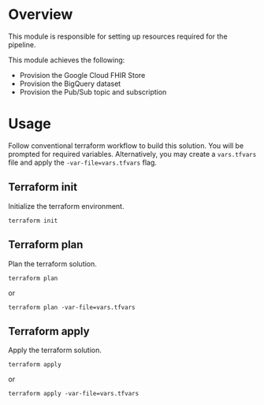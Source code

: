<!--
Copyright 2022 Google LLC

Licensed under the Apache License, Version 2.0 (the "License");
you may not use this file except in compliance with the License.
You may obtain a copy of the License at

    https://www.apache.org/licenses/LICENSE-2.0

Unless required by applicable law or agreed to in writing, software
distributed under the License is distributed on an "AS IS" BASIS,
WITHOUT WARRANTIES OR CONDITIONS OF ANY KIND, either express or implied.
See the License for the specific language governing permissions and
limitations under the License.
-->

# Overview

This module is responsible for setting up resources required for the pipeline.

This module achieves the following:

- Provision the Google Cloud FHIR Store
- Provision the BigQuery dataset
- Provision the Pub/Sub topic and subscription

# Usage

Follow conventional terraform workflow to build this solution. You will be
prompted for required variables. Alternatively, you may create a `vars.tfvars`
file and apply the `-var-file=vars.tfvars` flag.

## Terraform init

Initialize the terraform environment.

```
terraform init
```

## Terraform plan

Plan the terraform solution.

```
terraform plan
```

or

```
terraform plan -var-file=vars.tfvars
```

## Terraform apply

Apply the terraform solution.

```
terraform apply
```

or

```
terraform apply -var-file=vars.tfvars
```
